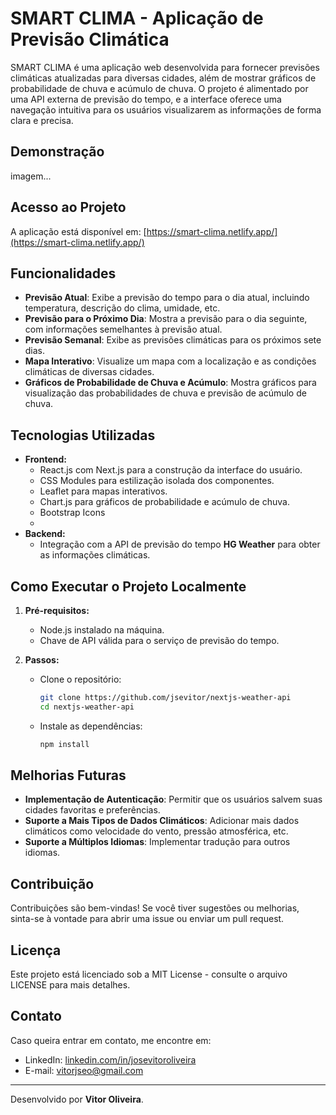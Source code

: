 # SMART CLIMA - Aplicação de Previsão Climática

SMART CLIMA é uma aplicação web desenvolvida para fornecer previsões climáticas atualizadas para diversas cidades, além de mostrar gráficos de probabilidade de chuva e acúmulo de chuva. O projeto é alimentado por uma API externa de previsão do tempo, e a interface oferece uma navegação intuitiva para os usuários visualizarem as informações de forma clara e precisa.

## Demonstração

imagem...

## Acesso ao Projeto

A aplicação está disponível em: [https://smart-clima.netlify.app/](https://smart-clima.netlify.app/)

## Funcionalidades

- **Previsão Atual**: Exibe a previsão do tempo para o dia atual, incluindo temperatura, descrição do clima, umidade, etc.
- **Previsão para o Próximo Dia**: Mostra a previsão para o dia seguinte, com informações semelhantes à previsão atual.
- **Previsão Semanal**: Exibe as previsões climáticas para os próximos sete dias.
- **Mapa Interativo**: Visualize um mapa com a localização e as condições climáticas de diversas cidades.
- **Gráficos de Probabilidade de Chuva e Acúmulo**: Mostra gráficos para visualização das probabilidades de chuva e previsão de acúmulo de chuva.
  
## Tecnologias Utilizadas

- **Frontend:**
  - React.js com Next.js para a construção da interface do usuário.
  - CSS Modules para estilização isolada dos componentes.
  - Leaflet para mapas interativos.
  - Chart.js para gráficos de probabilidade e acúmulo de chuva.
  - Bootstrap Icons
  - 
- **Backend:**
  - Integração com a API de previsão do tempo **HG Weather** para obter as informações climáticas.

## Como Executar o Projeto Localmente

1. **Pré-requisitos:**
   - Node.js instalado na máquina.
   - Chave de API válida para o serviço de previsão do tempo.

2. **Passos:**
   - Clone o repositório:
     ```bash
     git clone https://github.com/jsevitor/nextjs-weather-api
     cd nextjs-weather-api
     ```
   - Instale as dependências:
     ```bash
     npm install
     ```

## Melhorias Futuras
- **Implementação de Autenticação**: Permitir que os usuários salvem suas cidades favoritas e preferências.
- **Suporte a Mais Tipos de Dados Climáticos**: Adicionar mais dados climáticos como velocidade do vento, pressão atmosférica, etc.
- **Suporte a Múltiplos Idiomas**: Implementar tradução para outros idiomas.

## Contribuição
Contribuições são bem-vindas! Se você tiver sugestões ou melhorias, sinta-se à vontade para abrir uma issue ou enviar um pull request.

## Licença
Este projeto está licenciado sob a MIT License - consulte o arquivo LICENSE para mais detalhes.

## Contato
Caso queira entrar em contato, me encontre em:

- LinkedIn: [linkedin.com/in/josevitoroliveira](https://linkedin.com/in/josevitoroliveira)
- E-mail: [vitorjseo@gmail.com](mailto:vitorjseo@gmail.com)

---
Desenvolvido por **Vitor Oliveira**.
